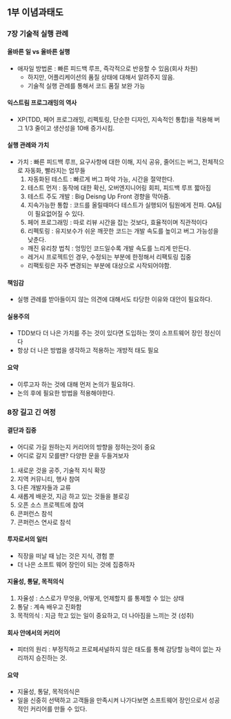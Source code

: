 
## 1부 이념과태도
  
### 7장 기술적 실행 관례

#### 올바른 일 vs 올바른 실행
- 애자일 방법론 : 빠른 피드백 루프, 즉각적으로 반응할 수 있음(회사 차원)
  - 하지만, 어플리케이션의 품질 상태에 대해서 알려주지 않음.
  - 기술적 실행 관례를 통해서 코드 품질 보완 가능 

#### 익스트림 프로그래밍의 역사
- XP(TDD, 페어 프로그래밍, 리펙토링, 단순한 디자인, 지속적인 통합)을 적용해 버그 1/3 줄이고 생산성을 10배 증가시킴. 

#### 실행 관례와 가치
- 가치 : 빠른 피드백 루프, 요구사항에 대한 이해, 지식 공유, 줄어드는 버그, 전체적으로 자동화, 빨라지는 업무들
  1. 자동화된 테스트 : 빠르게 버그 파악 가능, 시간을 절약한다.
  2. 테스트 먼저 : 동작에 대한 확신, 오버엔지니어링 회피, 피드백 루프 짧아짐
  3. 테스트 주도 개발 : Big Deisng Up Front 경향을 막아줌. 
  4. 지속가능한 통합 : 코드를 올릴때마다 테스트가 실행되어 팀원에게 전파. QA팀이 필요없어질 수 있다.
  5. 페어 프로그래밍 : 따로 리뷰 시간을 잡는 것보다, 효율적이며 직관적이다
  6. 리펙토링 : 유지보수가 쉬운 깨끗한 코드는 개발 속도를 높이고 버그 가능성을 낮춘다.
  - 깨진 유리창 법칙 : 엉밍인 코드일수록 개발 속도를 느리게 만든다.
  - 레거시 프로젝트인 경우, 수정되는 부분에 한정해서 리팩토링 집중
  - 리팩토링은 자주 변경되는 부분에 대상으로 시작되어야함. 

#### 책임감
- 실행 관례를 받아들이지 않는 의견에 대해서도 타당한 이유와 대안이 필요하다.

#### 실용주의
- TDD보다 더 나은 가치를 주는 것이 있다면 도입하는 껏이 소프트웨어 장인 정신이다
- 항상 더 나은 방법을 생각하고 적용하는 개방적 태도 필요

#### 요약
- 이루고자 하는 것에 대해 먼저 논의가 필요하다.
- 논의 후에 필요한 방법을 적용해야한다.

### 8장 길고 긴 여정
#### 결단과 집중
- 어디로 가길 원하는지 커리어의 방향을 정하는것이 중요
- 어디로 갈지 모를땐? 다양한 문을 두들겨보자
1. 새로운 것을 공주, 기술적 지식 확장
2. 지역 커뮤니티, 행사 참여
3. 다른 개발자들과 교류
4. 새롭게 배운것, 지금 하고 있는 것들을 블로깅
5. 오픈 소스 프로젝트에 참여
6. 콘퍼런스 참석
7. 콘퍼런스 연사로 참석

#### 투자로서의 일터
- 직장을 떠날 때 남는 것은 지식, 경험 뿐
- 더 나은 소프트 웨어 장인이 되는 것에 집중하자


#### 지율성, 통달, 목적의식
1. 자율성 : 스스로가 무엇을, 어떻게, 언제할지 를 통제할 수 있는 상태
2. 통달 : 계속 배우고 진화함
3. 목적의식 : 지금 학고 있는 일이 중요하고, 더 나아짐을 느끼는 것 (성취)

#### 회사 안에서의 커리어
- 피터의 원리 : 부정직하고 프로페셔널하지 않은 태도를 통해 감당할 능력이 없는 자리까지 승진하는 것.

#### 요약
- 지율성, 통달, 목적의식은 
- 일을 신중히 선택하고 고객들을 만족시켜 나가다보면 소프트웨어 장인으로서 성공적인 커리어를 만들 수 있다.









